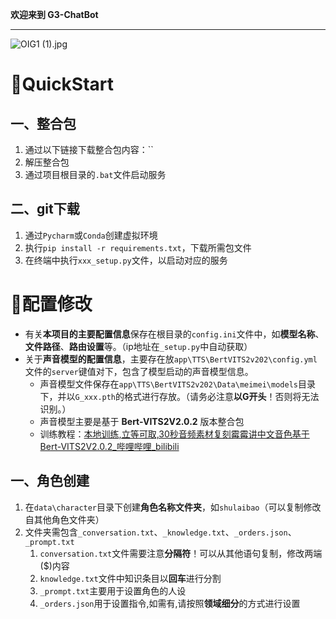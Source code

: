 **欢迎来到 G3-ChatBot**

---

![OIG1 (1).jpg](https://cdn.nlark.com/yuque/0/2024/jpeg/35563017/1716112845253-fdeb73cc-a232-4701-978d-32d10f7750a4.jpeg#averageHue=%23c49982&clientId=u16a906dc-9749-4&from=drop&height=301&id=ued54d027&originHeight=1024&originWidth=1024&originalType=binary&ratio=1.25&rotation=0&showTitle=false&size=147984&status=done&style=shadow&taskId=u1e18b92e-7519-405c-b27d-6be9b0a94b1&title=&width=301)
<a name="sdgrb"></a>
# 🤔QuickStart


<a name="MsAF8"></a>
## 一、整合包


1. 通过以下链接下载整合包内容：``
2. 解压整合包
3. 通过项目根目录的`.bat`文件启动服务
<a name="PtdTi"></a>
## 二、git下载


1. 通过`Pycharm`或`Conda`创建虚拟环境
2. 执行`pip install -r requirements.txt`，下载所需包文件
3. 在终端中执行`xxx_setup.py`文件，以启动对应的服务
<a name="LyWuy"></a>
# 🤗配置修改


- 有关**本项目的主要配置信息**保存在根目录的`config.ini`文件中，如**模型名称**、**文件路径**、**路由设置**等。（ip地址在`_setup.py`中自动获取）
- 关于**声音模型的配置信息**，主要存在放`app\TTS\BertVITS2v202\config.yml`文件的`server`键值对下，包含了模型启动的声音模型信息。
   - 声音模型文件保存在`app\TTS\BertVITS2v202\Data\meimei\models`目录下，并以`G_xxx.pth`的格式进行存放。（请务必注意**以G开头**！否则将无法识别。）
   - 声音模型主要是基于 **Bert-VITS2V2.0.2** 版本整合包
   - 训练教程：[本地训练,立等可取,30秒音频素材复刻霉霉讲中文音色基于Bert-VITS2V2.0.2_哔哩哔哩_bilibili](https://www.bilibili.com/video/BV1VG411i7U3/?spm_id_from=333.788&vd_source=955a84fe268292d6c91c5cb596f4feb7)
<a name="L34qX"></a>
## 一、角色创建

1. 在`data\character`目录下创建**角色名称文件夹**，如`shulaibao`（可以复制修改自其他角色文件夹）
2. 文件夹需包含`_conversation.txt`、`_knowledge.txt`、`_orders.json`、`_prompt.txt`
   1. `conversation.txt`文件需要注意**分隔符**！可以从其他语句复制，修改两端($)内容
   2. `knowledge.txt`文件中知识条目以**回车**进行分割
   3. `_prompt.txt`主要用于设置角色的人设
   4. `_orders.json`用于设置指令,如需有,请按照**领域细分**的方式进行设置
